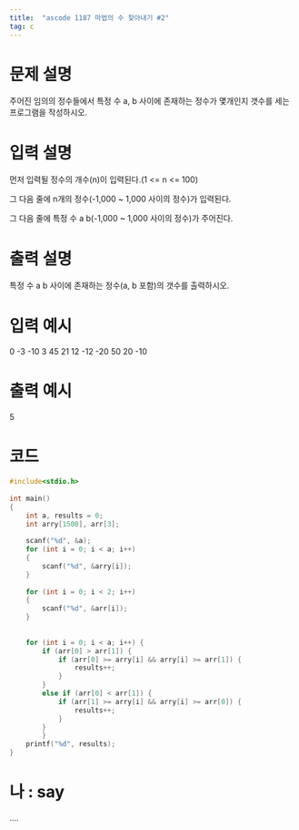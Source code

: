 ```yaml
---
title:  "ascode 1187 마법의 수 찾아내기 #2"
tag: c
---
```


# 문제 설명
주어진 임의의 정수들에서 특정 수 a, b 사이에 존재하는 정수가 몇개인지 갯수를 세는 프로그램을 작성하시오.
# 입력 설명
먼저 입력될 정수의 개수(n)이 입력된다.(1 <= n <= 100)


그 다음 줄에 n개의 정수(-1,000 ~ 1,000 사이의 정수)가 입력된다.


그 다음 줄에 특정 수 a b(-1,000 ~ 1,000 사이의 정수)가 주어진다.
# 출력 설명
특정 수 a b 사이에 존재하는 정수(a, b 포함)의 갯수를 출력하시오.
# 입력 예시
0 -3 -10 3 45 21 12 -12 -20 50
20 -10
# 출력 예시
5
# 코드

```c
#include<stdio.h>
 
int main()
{
    int a, results = 0;
    int arry[1500], arr[3];
 
    scanf("%d", &a);
    for (int i = 0; i < a; i++)
    {
        scanf("%d", &arry[i]);
    }
 
    for (int i = 0; i < 2; i++)
    {
        scanf("%d", &arr[i]);
    }
  
 
    for (int i = 0; i < a; i++) {
        if (arr[0] > arr[1]) {
            if (arr[0] >= arry[i] && arry[i] >= arr[1]) {
                results++;
            }
        }
        else if (arr[0] < arr[1]) {
            if (arr[1] >= arry[i] && arry[i] >= arr[0]) {
                results++;
            }
        }
        }
    printf("%d", results);
}
```

# 나 : say
....
